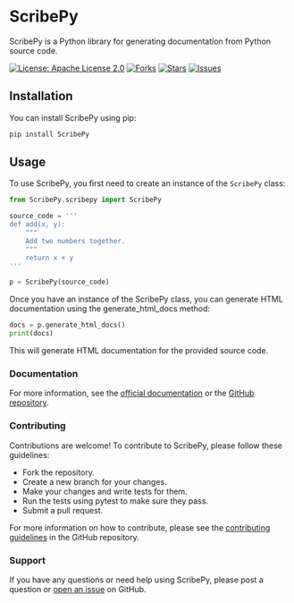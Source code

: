 # ScribePy

ScribePy is a Python library for generating documentation from Python source code.

[![License: Apache License 2.0](https://img.shields.io/badge/License-Apache%202.0-blue.svg)](https://opensource.org/licenses/Apache-2.0)
[![Forks](https://img.shields.io/github/forks/hipnologo/ScribePy)](https://github.com/hipnologo/ScribePy/network/members)
[![Stars](https://img.shields.io/github/stars/hipnologo/ScribePy)](https://github.com/hipnologo/ScribePy/stargazers)
[![Issues](https://img.shields.io/github/issues/hipnologo/ScribePy)](https://github.com/hipnologo/ScribePy/issues)

## Installation

You can install ScribePy using pip:

``` bash
pip install ScribePy
```

## Usage

To use ScribePy, you first need to create an instance of the `ScribePy` class:

```python
from ScribePy.scribepy import ScribePy

source_code = '''
def add(x, y):
    """
    Add two numbers together.
    """
    return x + y
'''

p = ScribePy(source_code)
```

Once you have an instance of the ScribePy class, you can generate HTML documentation using the generate_html_docs method:

```python
docs = p.generate_html_docs()
print(docs)
```

This will generate HTML documentation for the provided source code.

### Documentation
For more information, see the [official documentation](https://pypi.org/project/ScribePy/) or the [GitHub repository](https://pypi.org/project/ScribePy/).

### Contributing
Contributions are welcome! To contribute to ScribePy, please follow these guidelines:

* Fork the repository.
* Create a new branch for your changes.
* Make your changes and write tests for them.
* Run the tests using pytest to make sure they pass.
* Submit a pull request.

For more information on how to contribute, please see the [contributing guidelines](https://github.com/hipnologo/ScribePy/blob/main/CONTRIBUTING.md) in the GitHub repository.

### Support
If you have any questions or need help using ScribePy, please post a question or [open an issue](https://github.com/hipnologo/ScribePy/issues) on GitHub.
